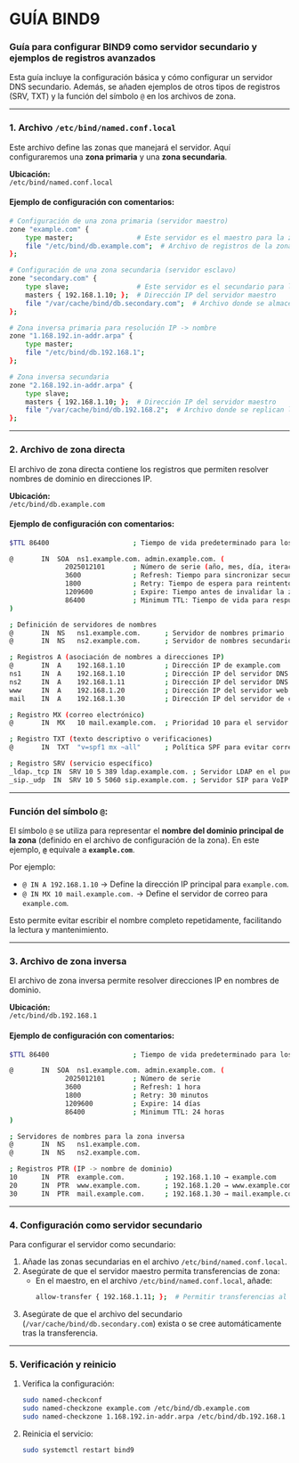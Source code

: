 # GUÍA BIND9

### **Guía para configurar BIND9 como servidor secundario y ejemplos de registros avanzados**

Esta guía incluye la configuración básica y cómo configurar un servidor DNS secundario. Además, se añaden ejemplos de otros tipos de registros (SRV, TXT) y la función del símbolo `@` en los archivos de zona.

---

### **1. Archivo `/etc/bind/named.conf.local`**
Este archivo define las zonas que manejará el servidor. Aquí configuraremos una **zona primaria** y una **zona secundaria**.

**Ubicación:**  
`/etc/bind/named.conf.local`

#### **Ejemplo de configuración con comentarios:**

```bash
# Configuración de una zona primaria (servidor maestro)
zone "example.com" {
    type master;                # Este servidor es el maestro para la zona
    file "/etc/bind/db.example.com";  # Archivo de registros de la zona directa
};

# Configuración de una zona secundaria (servidor esclavo)
zone "secondary.com" {
    type slave;                 # Este servidor es el secundario para la zona
    masters { 192.168.1.10; };  # Dirección IP del servidor maestro
    file "/var/cache/bind/db.secondary.com";  # Archivo donde se almacenan los datos replicados
};

# Zona inversa primaria para resolución IP -> nombre
zone "1.168.192.in-addr.arpa" {
    type master;
    file "/etc/bind/db.192.168.1";
};

# Zona inversa secundaria
zone "2.168.192.in-addr.arpa" {
    type slave;
    masters { 192.168.1.10; };  # Dirección IP del servidor maestro
    file "/var/cache/bind/db.192.168.2";  # Archivo donde se replican los datos
};
```

---

### **2. Archivo de zona directa**
El archivo de zona directa contiene los registros que permiten resolver nombres de dominio en direcciones IP.

**Ubicación:**  
`/etc/bind/db.example.com`

#### **Ejemplo de configuración con comentarios:**

```bash
$TTL 86400                     ; Tiempo de vida predeterminado para los registros en segundos (24 horas)

@       IN  SOA  ns1.example.com. admin.example.com. (
              2025012101       ; Número de serie (año, mes, día, iteración)
              3600             ; Refresh: Tiempo para sincronizar secundarios (1 hora)
              1800             ; Retry: Tiempo de espera para reintento (30 min)
              1209600          ; Expire: Tiempo antes de invalidar la zona (14 días)
              86400            ; Minimum TTL: Tiempo de vida para respuestas negativas (24 horas)
)

; Definición de servidores de nombres
@       IN  NS   ns1.example.com.      ; Servidor de nombres primario
@       IN  NS   ns2.example.com.      ; Servidor de nombres secundario

; Registros A (asociación de nombres a direcciones IP)
@       IN  A    192.168.1.10          ; Dirección IP de example.com
ns1     IN  A    192.168.1.10          ; Dirección IP del servidor DNS primario
ns2     IN  A    192.168.1.11          ; Dirección IP del servidor DNS secundario
www     IN  A    192.168.1.20          ; Dirección IP del servidor web
mail    IN  A    192.168.1.30          ; Dirección IP del servidor de correo

; Registro MX (correo electrónico)
@       IN  MX   10 mail.example.com.  ; Prioridad 10 para el servidor de correo

; Registro TXT (texto descriptivo o verificaciones)
@       IN  TXT  "v=spf1 mx ~all"      ; Política SPF para evitar correos no autorizados

; Registro SRV (servicio específico)
_ldap._tcp IN  SRV 10 5 389 ldap.example.com. ; Servidor LDAP en el puerto 389
_sip._udp  IN  SRV 10 5 5060 sip.example.com. ; Servidor SIP para VoIP
```

---

### **Función del símbolo `@`:**

El símbolo `@` se utiliza para representar el **nombre del dominio principal de la zona** (definido en el archivo de configuración de la zona). En este ejemplo, **`@`** equivale a **`example.com`**.

Por ejemplo:
- `@ IN A 192.168.1.10` → Define la dirección IP principal para `example.com`.
- `@ IN MX 10 mail.example.com.` → Define el servidor de correo para `example.com`.

Esto permite evitar escribir el nombre completo repetidamente, facilitando la lectura y mantenimiento.

---

### **3. Archivo de zona inversa**
El archivo de zona inversa permite resolver direcciones IP en nombres de dominio.

**Ubicación:**  
`/etc/bind/db.192.168.1`

#### **Ejemplo de configuración con comentarios:**

```bash
$TTL 86400                     ; Tiempo de vida predeterminado para los registros

@       IN  SOA  ns1.example.com. admin.example.com. (
              2025012101       ; Número de serie
              3600             ; Refresh: 1 hora
              1800             ; Retry: 30 minutos
              1209600          ; Expire: 14 días
              86400            ; Minimum TTL: 24 horas
)

; Servidores de nombres para la zona inversa
@       IN  NS   ns1.example.com.
@       IN  NS   ns2.example.com.

; Registros PTR (IP -> nombre de dominio)
10      IN  PTR  example.com.          ; 192.168.1.10 → example.com
20      IN  PTR  www.example.com.      ; 192.168.1.20 → www.example.com
30      IN  PTR  mail.example.com.     ; 192.168.1.30 → mail.example.com
```

---

### **4. Configuración como servidor secundario**
Para configurar el servidor como secundario:
1. Añade las zonas secundarias en el archivo `/etc/bind/named.conf.local`.
2. Asegúrate de que el servidor maestro permita transferencias de zona:
   - En el maestro, en el archivo `/etc/bind/named.conf.local`, añade:
     ```bash
     allow-transfer { 192.168.1.11; };  # Permitir transferencias al servidor secundario
     ```
3. Asegúrate de que el archivo del secundario (`/var/cache/bind/db.secondary.com`) exista o se cree automáticamente tras la transferencia.

---

### **5. Verificación y reinicio**

1. Verifica la configuración:
   ```bash
   sudo named-checkconf
   sudo named-checkzone example.com /etc/bind/db.example.com
   sudo named-checkzone 1.168.192.in-addr.arpa /etc/bind/db.192.168.1
   ```

2. Reinicia el servicio:
   ```bash
   sudo systemctl restart bind9
   ```